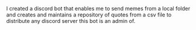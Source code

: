I created a discord bot that enables me to send memes from a local folder and creates and maintains a repository of quotes from a csv file to distribute any discord server this bot is an admin of.
